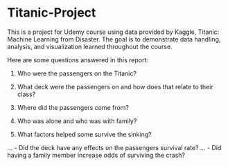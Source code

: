 # Titanic-Project
This is a project for Udemy course using data provided by Kaggle, Titanic: Machine Learning from Disaster.
The goal is to demonstrate data handling, analysis, and visualization learned throughout the course. 

Here are some questions answered in this report:

1) Who were the passengers on the Titanic?

2) What deck were the passengers on and how does that relate to their class?

3) Where did the passengers come from?

4) Who was alone and who was with family?

5) What factors helped some survive the sinking?

... - Did the deck have any effects on the passengers survival rate?
... - Did having a family member increase odds of surviving the crash?

## 

